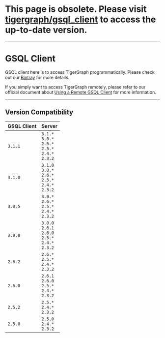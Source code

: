 # This page is obsolete. Please visit [tigergraph/gsql_client](https://github.com/tigergraph/gsql_client) to access the up-to-date version.
---

# GSQL Client
GSQL client here is to access TigerGraph programmatically.
Please check out our [Bintray](https://bintray.com/tigergraphecosys/tgjars/gsql_client) for more details.

If you simply want to access TigerGraph remotely, please refer to our official document about [Using a Remote GSQL Client](https://docs.tigergraph.com/dev/using-a-remote-gsql-client) for more information.

---
## Version Compatibility
| GSQL Client  | Server |
| :----------- | :---------------- |
| `3.1.1`      | `3.1.*`<br>`3.0.*`<br>`2.6.*`<br>`2.5.*`<br>`2.4.*`<br>`2.3.2` |
| `3.1.0`      | `3.1.0`<br>`3.0.*`<br>`2.6.*`<br>`2.5.*`<br>`2.4.*`<br>`2.3.2` |
| `3.0.5`      | `3.0.*`<br>`2.6.*`<br>`2.5.*`<br>`2.4.*`<br>`2.3.2` |
| `3.0.0`      | `3.0.0`<br>`2.6.1`<br>`2.6.0`<br>`2.5.*`<br>`2.4.*`<br>`2.3.2` |
| `2.6.2`      | `2.6.*`<br>`2.5.*`<br>`2.4.*`<br>`2.3.2` |
| `2.6.0`      | `2.6.1`<br>`2.6.0`<br>`2.5.*`<br>`2.4.*`<br>`2.3.2` |
| `2.5.2`      | `2.5.*`<br>`2.4.*`<br>`2.3.2` |
| `2.5.0`      | `2.5.0`<br>`2.4.*`<br>`2.3.2` |
